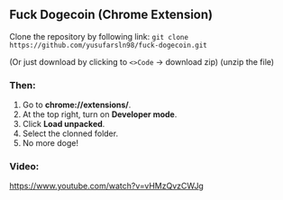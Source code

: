 
## Fuck Dogecoin (Chrome Extension)

Clone the repository by following link: `git clone https://github.com/yusufarsln98/fuck-dogecoin.git`

(Or just download by clicking to `<>Code` -> download zip) (unzip the file)
 
### Then:

1. Go to  **chrome://extensions/**. 
2. At the top right, turn on  **Developer mode**.
3. Click  **Load unpacked**.
4. Select the clonned folder.
5. No more doge!

### Video:

https://www.youtube.com/watch?v=vHMzQvzCWJg
